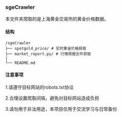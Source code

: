 ### sgeCrawler
本文件夹爬取的是上海黄金交易所的黄金价格数据。

#### 结构
```
/sgeCrawler
├── spotgold_price/ # 实时黄金价格获取
├── market_report.py/ # 行情周报文件获取
|
└── README.md
```

#### 注意事项
1.请遵守目标网站的robots.txt协议

2.合理设置爬取间隔，避免对目标网站造成负担

3.请勿用于非法用途，本项目仅用于交流学习与日常备份